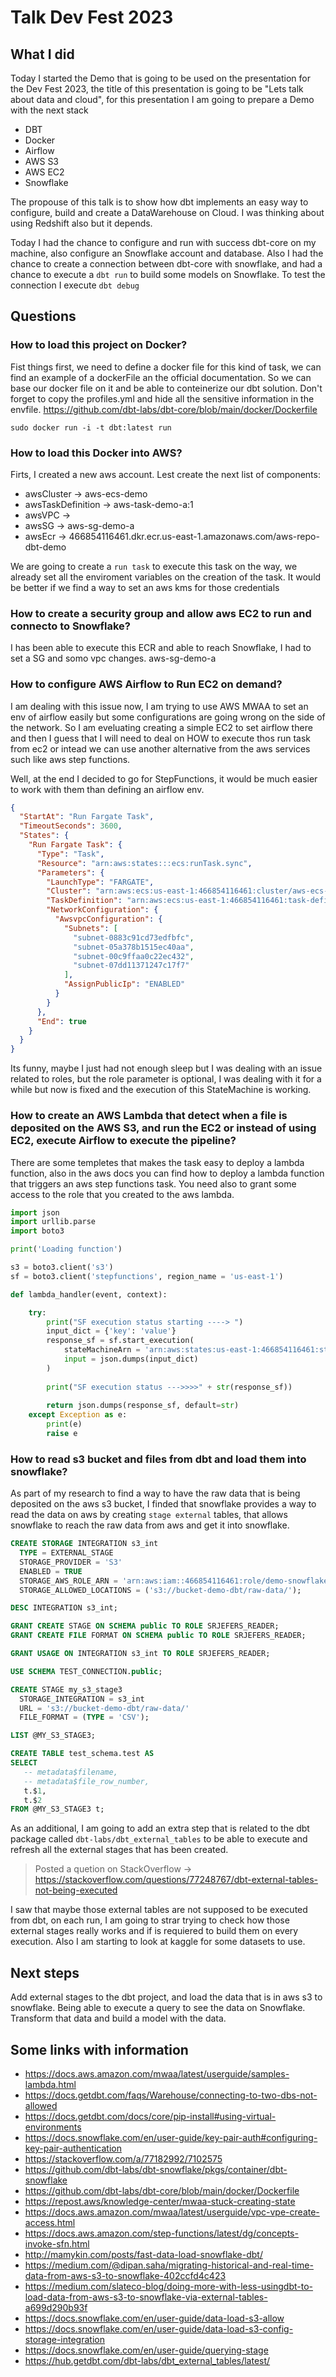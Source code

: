 # Talk Dev Fest 2023

## What I did
Today I started the Demo that is going to be used on the presentation for the Dev Fest 2023, the title of this presentation is going to be "Lets talk about data and cloud", for this presentation I am going to prepare a Demo with the next stack 
* DBT
* Docker
* Airflow
* AWS S3
* AWS EC2
* Snowflake

The propouse of this talk is to show how dbt implements an easy way to configure, build and create a DataWarehouse on Cloud. I was thinking about using Redshift also but it depends.

Today I had the chance to configure and run with success dbt-core on my machine, also configure an Snowflake account and database.
Also I had the chance to create a connection between dbt-core with snowflake, and had a chance to execute a `dbt run` to build some models on Snowflake. To test the connection I execute `dbt debug`

## Questions 
### How to load this project on Docker?
Fist things first, we need to define a docker file for this kind of task, we can find an example of a dockerFile an the official documentation. So we can base our docker file on it and be able to conteinerize our dbt solution. Don't forget to copy the profiles.yml and hide all the sensitive information in the envfile.
https://github.com/dbt-labs/dbt-core/blob/main/docker/Dockerfile

`sudo docker run -i -t dbt:latest run`

### How to load this Docker into AWS?
Firts, I created a new aws account. Lest create the next list of components: 
* awsCluster        -> aws-ecs-demo
* awsTaskDefinition -> aws-task-demo-a:1 
* awsVPC            -> 
* awsSG             -> aws-sg-demo-a
* awsEcr            -> 466854116461.dkr.ecr.us-east-1.amazonaws.com/aws-repo-dbt-demo

We are going to create a `run task` to execute this task on the way, we already set all the enviroment variables on the creation of the task. It would be better if we find a way to set an aws kms for those credentials

### How to create a security group and allow aws EC2 to run and connecto to Snowflake?
I has been able to execute this ECR and able to reach Snowflake, I had to set a SG and somo vpc changes.
aws-sg-demo-a

### How to configure AWS Airflow to Run EC2 on demand?
I am dealing with this issue now, I am trying to use AWS MWAA to set an env of airflow easily but some configurations are going wrong on the side
of the network. So I am eveluating creating a simple EC2 to set airflow there and then I guess that I will need to deal on HOW to execute thos run task from ec2 or intead we can use another alternative from the aws services such like aws step functions.

Well, at the end I decided to go for StepFunctions, it would be much easier to work with them than defining an airflow env.

```json
{
  "StartAt": "Run Fargate Task",
  "TimeoutSeconds": 3600,
  "States": {
    "Run Fargate Task": {
      "Type": "Task",
      "Resource": "arn:aws:states:::ecs:runTask.sync",
      "Parameters": {
        "LaunchType": "FARGATE",
        "Cluster": "arn:aws:ecs:us-east-1:466854116461:cluster/aws-ecs-demo",
        "TaskDefinition": "arn:aws:ecs:us-east-1:466854116461:task-definition/aws-task-demo-a:1",
        "NetworkConfiguration": {
          "AwsvpcConfiguration": {
            "Subnets": [
              "subnet-0883c91cd73edfbfc",
              "subnet-05a378b1515ec40aa",
              "subnet-00c9ffaa0c22ec432",
              "subnet-07dd11371247c17f7"
            ],
            "AssignPublicIp": "ENABLED"
          }
        }
      },
      "End": true
    }
  }
}
```

Its funny, maybe I just had not enough sleep but I was dealing with an issue related to roles, but the role parameter is optional, I was dealing with it for a while but now is fixed and the execution of this StateMachine is working.

### How to create an AWS Lambda that detect when a file is deposited on the AWS S3, and run the EC2 or instead of using EC2, execute Airflow to execute the pipeline?

There are some templetes that makes the task easy to deploy a lambda function, also in the aws docs you can find how to deploy a lambda function that triggers an aws step functions task. You need also to grant some access to the role that you created to the aws lambda.

```python
import json
import urllib.parse
import boto3

print('Loading function')

s3 = boto3.client('s3')
sf = boto3.client('stepfunctions', region_name = 'us-east-1')

def lambda_handler(event, context):

    try:
        print("SF execution status starting ----> ")
        input_dict = {'key': 'value'}
        response_sf = sf.start_execution(
            stateMachineArn = 'arn:aws:states:us-east-1:466854116461:stateMachine:aws-stepfunc-demo-fargate1',
            input = json.dumps(input_dict)
        )
    
        print("SF execution status --->>>>" + str(response_sf))
        
        return json.dumps(response_sf, default=str)
    except Exception as e:
        print(e)
        raise e
```

### How to read s3 bucket and files from dbt and load them into snowflake?
As part of my research to find a way to have the raw data that is being deposited on the aws s3 bucket, I finded that snowflake provides a way to read the data on aws by creating `stage external` tables, that allows snowflake to reach the raw data from aws and get it into snowflake.

```sql
CREATE STORAGE INTEGRATION s3_int
  TYPE = EXTERNAL_STAGE
  STORAGE_PROVIDER = 'S3'
  ENABLED = TRUE
  STORAGE_AWS_ROLE_ARN = 'arn:aws:iam::466854116461:role/demo-snowflake-role'
  STORAGE_ALLOWED_LOCATIONS = ('s3://bucket-demo-dbt/raw-data/');

DESC INTEGRATION s3_int;

GRANT CREATE STAGE ON SCHEMA public TO ROLE SRJEFERS_READER;
GRANT CREATE FILE FORMAT ON SCHEMA public TO ROLE SRJEFERS_READER;

GRANT USAGE ON INTEGRATION s3_int TO ROLE SRJEFERS_READER;

USE SCHEMA TEST_CONNECTION.public;

CREATE STAGE my_s3_stage3
  STORAGE_INTEGRATION = s3_int
  URL = 's3://bucket-demo-dbt/raw-data/'
  FILE_FORMAT = (TYPE = 'CSV');

LIST @MY_S3_STAGE3;

CREATE TABLE test_schema.test AS 
SELECT 
   -- metadata$filename, 
   -- metadata$file_row_number, 
   t.$1, 
   t.$2
FROM @MY_S3_STAGE3 t;
```


As an additional, I am going to add an extra step that is related to the dbt package called `dbt-labs/dbt_external_tables` to be able to execute and refresh all the external stages that has been created. 


> Posted a quetion on StackOverflow -> https://stackoverflow.com/questions/77248767/dbt-external-tables-not-being-executed

I saw that maybe those external tables are not supposed to be executed from dbt, on each run, I am going to strar trying to check how those external stages really works and if is requiered to build them on every execution. Also I am starting to look at kaggle for some datasets to use.

## Next steps
Add external stages to the dbt project, and load the data that is in aws s3 to snowflake. Being able to execute a query to see the data on Snowflake. Transform that data and build a model with the data.

## Some links with information
* https://docs.aws.amazon.com/mwaa/latest/userguide/samples-lambda.html
* https://docs.getdbt.com/faqs/Warehouse/connecting-to-two-dbs-not-allowed
* https://docs.getdbt.com/docs/core/pip-install#using-virtual-environments
* https://docs.snowflake.com/en/user-guide/key-pair-auth#configuring-key-pair-authentication
* https://stackoverflow.com/a/77182992/7102575
* https://github.com/dbt-labs/dbt-snowflake/pkgs/container/dbt-snowflake
* https://github.com/dbt-labs/dbt-core/blob/main/docker/Dockerfile
* https://repost.aws/knowledge-center/mwaa-stuck-creating-state
* https://docs.aws.amazon.com/mwaa/latest/userguide/vpc-vpe-create-access.html
* https://docs.aws.amazon.com/step-functions/latest/dg/concepts-invoke-sfn.html
* http://mamykin.com/posts/fast-data-load-snowflake-dbt/
* https://medium.com/@dipan.saha/migrating-historical-and-real-time-data-from-aws-s3-to-snowflake-402ccfd4c423
* https://medium.com/slateco-blog/doing-more-with-less-usingdbt-to-load-data-from-aws-s3-to-snowflake-via-external-tables-a699d290b93f
* https://docs.snowflake.com/en/user-guide/data-load-s3-allow
* https://docs.snowflake.com/en/user-guide/data-load-s3-config-storage-integration
* https://docs.snowflake.com/en/user-guide/querying-stage
* https://hub.getdbt.com/dbt-labs/dbt_external_tables/latest/